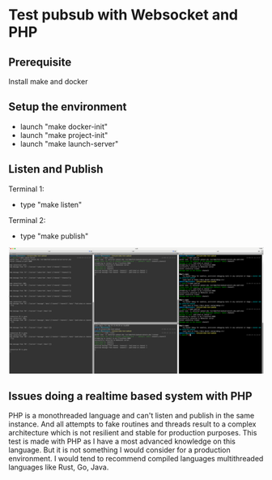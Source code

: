 # Test pubsub with Websocket and PHP

## Prerequisite
Install make and docker

## Setup the environment
- launch "make docker-init"  
- launch "make project-init"  
- launch "make launch-server"  

## Listen and Publish
Terminal 1:
- type "make listen"  

Terminal 2:
- type "make publish"

![Example](example.png)

## Issues doing a realtime based system with PHP
PHP is a monothreaded language and can't listen and publish in the same instance. And all attempts to fake routines and threads result to a complex architecture which is not resilient and stable for production purposes. This test is made with PHP as I have a most advanced knowledge on this language. But it is not something I would consider for a production environment. I would tend to recommend compiled languages multithreaded languages like Rust, Go, Java.  
